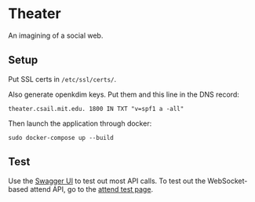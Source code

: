 # Theater

An imagining of a social web.

## Setup

Put SSL certs in ```/etc/ssl/certs/```.

Also generate openkdim keys. Put them and this line in the DNS record:

    theater.csail.mit.edu. 1800 IN TXT "v=spf1 a -all"

Then launch the application through docker:

    sudo docker-compose up --build

## Test

Use the [Swagger UI](https://theater.csail.mit.edu/docs) to test out most API calls.
To test out the WebSocket-based attend API, go to the [attend test page](https://theater.csail.mit.edu/attend.html).

